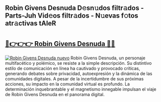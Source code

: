 ## Robin Givens Desnuda D𝚎sn𝚞dos filtr𝚊dos - Parts-Juh Vid𝚎os filtr𝚊dos - N𝚞evas f𝚘tos atr𝚊ctivas tAIeR

# <h2><a href="http://mb2e9dg.tromn.icu/?c=Robin+Givens+Desnuda">🔗👉👉👉 Robin Givens Desnuda 🔗🔗</a></h2>

[![Robin Givens Desnuda nuevo](https://i.imgur.com/pEAQMta.gif)](http://mb2e9dg.tromn.icu/?c=Robin+Givens+Desnuda)
Robin Givens Desnuda, un personaje multifacético y polémico, se resiste a la simple descripción. Su distintivo estilo de comunicación en línea ha cautivado y provocado críticas, generando debates sobre privacidad, autoexpresión y la dinámica de las comunidades digitales. A pesar de la incertidumbre de sus próximas acciones, su impacto en la comunidad virtual es profundo. La determinación inquebrantable y el magnetismo innegable impulsan el viaje de Robin Givens Desnuda en el panorama digital.
